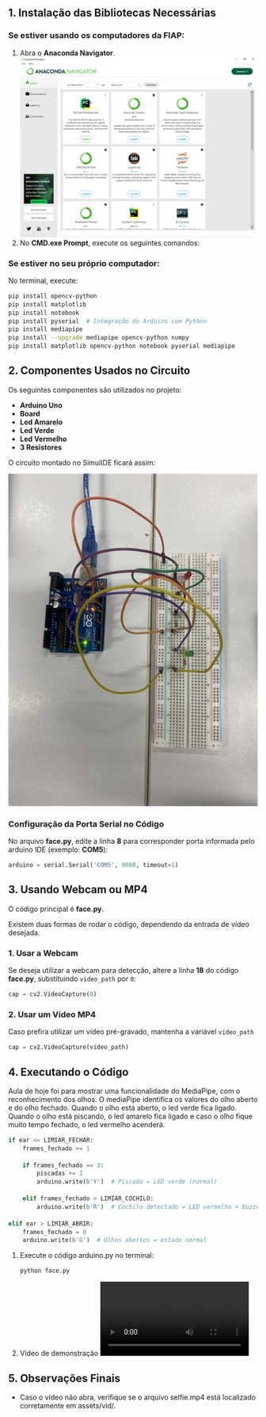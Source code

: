 ## 1. Instalação das Bibliotecas Necessárias

### **Se estiver usando os computadores da FIAP:**

1. Abra o **Anaconda Navigator**.
![ANACONDA NAVIGATOR](/aula20250307/assets/img/AnacondaNavigator.png)
2. No **CMD.exe Prompt**, execute os seguintes comandos:

### **Se estiver no seu próprio computador:**

No terminal, execute:

```sh
pip install opencv-python
pip install matplotlib
pip install notebook
pip install pyserial  # Integração do Arduino com Python
pip install mediapipe
pip install --upgrade mediapipe opencv-python numpy
pip install matplotlib opencv-python notebook pyserial mediapipe
```

## 2. Componentes Usados no Circuito

Os seguintes componentes são utilizados no projeto:

- **Arduino Uno**
- **Board**
- **Led Amarelo**
- **Led Verde**
- **Led Vermelho**
- **3 Resistores**

O circuito montado no SimulIDE ficará assim:

![Circuito](/aula20250321/assets/img/circuito.png)

### **Configuração da Porta Serial no Código**
No arquivo **face.py**, edite a linha **8** para corresponder porta informada pelo arduino IDE (exemplo: **COM5**):

```python
arduino = serial.Serial('COM5', 9600, timeout=1)
```

## 3. Usando Webcam ou MP4

O código principal é **face.py**.

Existem duas formas de rodar o código, dependendo da entrada de vídeo desejada.

### **1. Usar a Webcam**
Se deseja utilizar a webcam para detecção, altere a linha **18** do código **face.py**, substituindo `video_path` por `0`:

```python
cap = cv2.VideoCapture(0)
```

### **2. Usar um Vídeo MP4**
Caso prefira utilizar um vídeo pré-gravado, mantenha a variável `video_path`

```python
cap = cv2.VideoCapture(video_path)
```

## 4. Executando o Código
Aula de hoje foi para mostrar uma funcionalidade do MediaPipe, com o reconhecimento dos olhos.
O mediaPipe identifica os valores do olho aberto e do olho fechado.
Quando o olho está aberto, o led verde fica ligado.
Quando o olho está piscando, o led amarelo fica ligado e caso o olho fique muito tempo fechado, o led vermelho acenderá.

```python
if ear <= LIMIAR_FECHAR:
    frames_fechado += 1

    if frames_fechado == 3:
        piscadas += 1
        arduino.write(b'Y')  # Piscada = LED verde (normal)

    elif frames_fechado > LIMIAR_COCHILO:
        arduino.write(b'R')  # Cochilo detectado = LED vermelho + buzzer

elif ear > LIMIAR_ABRIR:
    frames_fechado = 0
    arduino.write(b'G')  # Olhos abertos = estado normal
```

1. Execute o código arduino.py no terminal:
    ```sh
    python face.py
    ```

2. Vídeo de demonstração
![Demonstração](/aula20250321/assets/vdi/demonstracao.mp4)

## 5. Observações Finais

* Caso o vídeo não abra, verifique se o arquivo selfie.mp4 está localizado corretamente em assets/vid/.



